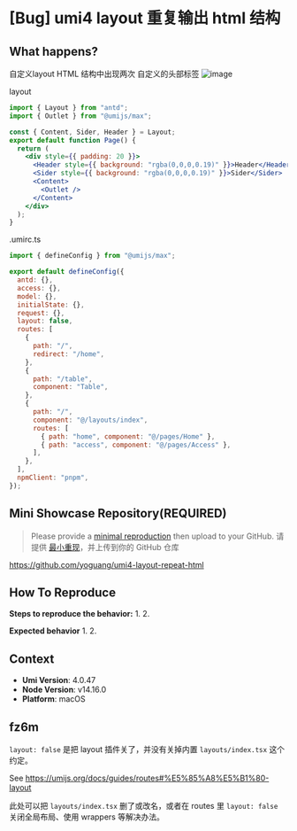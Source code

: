 # [Bug] umi4 layout 重复输出 html 结构

<!--
感谢您向我们反馈问题，为了高效的解决问题，我们期望你能提供以下信息：
-->

## What happens?

自定义layout HTML 结构中出现两次 自定义的头部标签
![image](https://user-images.githubusercontent.com/24262038/216524629-3065eda9-b54b-44c3-8e21-1cc9afbf401f.png)

layout

```jsx
import { Layout } from "antd";
import { Outlet } from "@umijs/max";

const { Content, Sider, Header } = Layout;
export default function Page() {
  return (
    <div style={{ padding: 20 }}>
      <Header style={{ background: "rgba(0,0,0,0.19)" }}>Header</Header>
      <Sider style={{ background: "rgba(0,0,0,0.19)" }}>Sider</Sider>
      <Content>
        <Outlet />
      </Content>
    </div>
  );
}
```

.umirc.ts

```js
import { defineConfig } from "@umijs/max";

export default defineConfig({
  antd: {},
  access: {},
  model: {},
  initialState: {},
  request: {},
  layout: false,
  routes: [
    {
      path: "/",
      redirect: "/home",
    },
    {
      path: "/table",
      component: "Table",
    },
    {
      path: "/",
      component: "@/layouts/index",
      routes: [
        { path: "home", component: "@/pages/Home" },
        { path: "access", component: "@/pages/Access" },
      ],
    },
  ],
  npmClient: "pnpm",
});
```

<!-- A clear and concise description of what the bug is. -->
<!-- 清晰的描述下遇到的问题。-->

## Mini Showcase Repository(REQUIRED)

> Please provide a [minimal reproduction](https://stackoverflow.com/help/minimal-reproducible-example) then upload to your GitHub. 请提供 [最小重现](https://stackoverflow.com/help/minimal-reproducible-example)，并上传到你的 GitHub 仓库

https://github.com/yoguang/umi4-layout-repeat-html

<!-- 为节约大家的时间，无复现步骤的 ISSUE 会被关闭，提供之后再 REOPEN -->
<!-- YOUR_REPOSITORY_URL on github or stackbliz -->

## How To Reproduce

**Steps to reproduce the behavior:** 1. 2.

**Expected behavior** 1. 2.

<!-- 请提供复现链接/步骤，错误日志以及相关配置 -->

## Context

- **Umi Version**: 4.0.47
- **Node Version**: v14.16.0
- **Platform**: macOS

## fz6m

`layout: false` 是把 layout 插件关了，并没有关掉内置 `layouts/index.tsx` 这个约定。

See https://umijs.org/docs/guides/routes#%E5%85%A8%E5%B1%80-layout

此处可以把 `layouts/index.tsx` 删了或改名，或者在 routes 里 `layout: false` 关闭全局布局、使用 wrappers 等解决办法。
